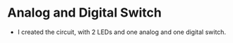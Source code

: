 # Analog and Digital Switch
* I created the circuit, with 2 LEDs and one analog and one digital switch.
